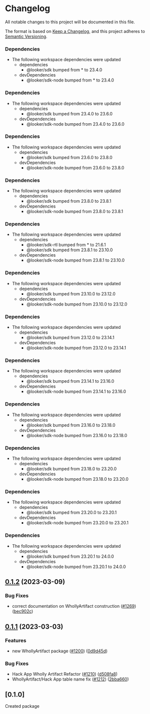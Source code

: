 # Changelog

All notable changes to this project will be documented in this file.

The format is based on [Keep a Changelog](https://keepachangelog.com/en/1.0.0/),
and this project adheres to [Semantic Versioning](https://semver.org/spec/v2.0.0.html).

### Dependencies

- The following workspace dependencies were updated
  - dependencies
    - @looker/sdk bumped from \* to 23.4.0
  - devDependencies
    - @looker/sdk-node bumped from \* to 23.4.0

### Dependencies

- The following workspace dependencies were updated
  - dependencies
    - @looker/sdk bumped from 23.4.0 to 23.6.0
  - devDependencies
    - @looker/sdk-node bumped from 23.4.0 to 23.6.0

### Dependencies

- The following workspace dependencies were updated
  - dependencies
    - @looker/sdk bumped from 23.6.0 to 23.8.0
  - devDependencies
    - @looker/sdk-node bumped from 23.6.0 to 23.8.0

### Dependencies

- The following workspace dependencies were updated
  - dependencies
    - @looker/sdk bumped from 23.8.0 to 23.8.1
  - devDependencies
    - @looker/sdk-node bumped from 23.8.0 to 23.8.1

### Dependencies

- The following workspace dependencies were updated
  - dependencies
    - @looker/sdk-rtl bumped from \* to 21.6.1
    - @looker/sdk bumped from 23.8.1 to 23.10.0
  - devDependencies
    - @looker/sdk-node bumped from 23.8.1 to 23.10.0

### Dependencies

- The following workspace dependencies were updated
  - dependencies
    - @looker/sdk bumped from 23.10.0 to 23.12.0
  - devDependencies
    - @looker/sdk-node bumped from 23.10.0 to 23.12.0

### Dependencies

- The following workspace dependencies were updated
  - dependencies
    - @looker/sdk bumped from 23.12.0 to 23.14.1
  - devDependencies
    - @looker/sdk-node bumped from 23.12.0 to 23.14.1

### Dependencies

- The following workspace dependencies were updated
  - dependencies
    - @looker/sdk bumped from 23.14.1 to 23.16.0
  - devDependencies
    - @looker/sdk-node bumped from 23.14.1 to 23.16.0

### Dependencies

- The following workspace dependencies were updated
  - dependencies
    - @looker/sdk bumped from 23.16.0 to 23.18.0
  - devDependencies
    - @looker/sdk-node bumped from 23.16.0 to 23.18.0

### Dependencies

- The following workspace dependencies were updated
  - dependencies
    - @looker/sdk bumped from 23.18.0 to 23.20.0
  - devDependencies
    - @looker/sdk-node bumped from 23.18.0 to 23.20.0

### Dependencies

- The following workspace dependencies were updated
  - dependencies
    - @looker/sdk bumped from 23.20.0 to 23.20.1
  - devDependencies
    - @looker/sdk-node bumped from 23.20.0 to 23.20.1

### Dependencies

* The following workspace dependencies were updated
  * dependencies
    * @looker/sdk bumped from 23.20.1 to 24.0.0
  * devDependencies
    * @looker/sdk-node bumped from 23.20.1 to 24.0.0

## [0.1.2](https://github.com/looker-open-source/sdk-codegen/compare/wholly-artifact-v0.1.1...wholly-artifact-v0.1.2) (2023-03-09)

### Bug Fixes

- correct documentation on WhollyArtifact construction ([#1269](https://github.com/looker-open-source/sdk-codegen/issues/1269)) ([bec902c](https://github.com/looker-open-source/sdk-codegen/commit/bec902c511c77e02d49239e94f68fd91d2c38106))

## [0.1.1](https://github.com/looker-open-source/sdk-codegen/compare/wholly-artifact-v0.1.0...wholly-artifact-v0.1.1) (2023-03-03)

### Features

- new WhollyArtifact package ([#1200](https://github.com/looker-open-source/sdk-codegen/issues/1200)) ([0d9d45d](https://github.com/looker-open-source/sdk-codegen/commit/0d9d45de07b461554739d847b7b312909228adf5))

### Bug Fixes

- Hack App Wholly Artifact Refactor ([#1210](https://github.com/looker-open-source/sdk-codegen/issues/1210)) ([d508fa8](https://github.com/looker-open-source/sdk-codegen/commit/d508fa878ca23f6ed298359d3ec1b25a3f333fac))
- WhollyArtifact/Hack App table name fix ([#1212](https://github.com/looker-open-source/sdk-codegen/issues/1212)) ([2bba660](https://github.com/looker-open-source/sdk-codegen/commit/2bba660a6d9fa135eade144900bac5e5e5e180d7))

## [0.1.0]

Created package
